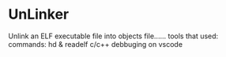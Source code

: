 # UnLinker
Unlink an ELF executable file into objects file......
tools that used:
commands: hd & readelf
c/c++ debbuging on vscode
 